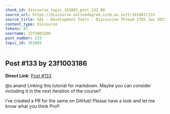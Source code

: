 ```yaml
---
chunk_id: discourse_topic_161083_post_133_00
source_url: https://discourse.onlinedegree.iitm.ac.in/t/161083/133
source_title: GA1 - Development Tools - Discussion Thread [TDS Jan 2025]
content_type: discourse
tokens: 87
username: 23f1003186
post_number: 133
topic_id: 161083
---
```


## Post #133 by 23f1003186

**Direct Link**: [Post #133](https://discourse.onlinedegree.iitm.ac.in/t/161083/133)

@s.anand Linking this tutorial for markdown. Maybe you can consider including it in the next iteration of the course?

I’ve created a PR for the same on GitHub! Please have a look and let me know what you think Prof!
